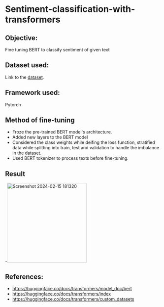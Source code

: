 # Sentiment-classification-with-transformers

## Objective:
Fine tuning BERT to classify sentiment of given text

## Dataset used:
Link to the [dataset](https://www.kaggle.com/amitkumardas/sentiment-train).

## Framework used:
Pytorch

## Method of fine-tuning
- Froze the pre-trained BERT model's architecture. 
- Added new layers to the BERT model
- Considered the class weights while deifing the loss function, stratified data while splitting into train, test and validation to handle the imbalance in the dataset.
- Used BERT tokenizer to process texts before fine-tuning.


## Result
-<img width="258" alt="Screenshot 2024-02-15 181320" src="https://github.com/muidchaudhary/Sentiment-classification-with-transformers/assets/149241132/ef5d50dd-279e-4dc2-a7db-f4117e25ed06">


## References:
- https://huggingface.co/docs/transformers/model_doc/bert
- https://huggingface.co/docs/transformers/index
- https://huggingface.co/docs/transformers/custom_datasets
